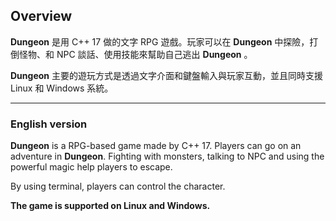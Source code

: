 ## Overview

**Dungeon** 是用 C++ 17 做的文字 RPG 遊戲。玩家可以在 **Dungeon** 中探險，打倒怪物、和 NPC 談話、使用技能來幫助自己逃出 **Dungeon** 。

**Dungeon** 主要的遊玩方式是透過文字介面和鍵盤輸入與玩家互動，並且同時支援 Linux 和 Windows 系統。

---
### English version

**Dungeon** is a RPG-based game made by C++ 17. Players can go on an adventure in **Dungeon**. Fighting with monsters, talking to NPC and using the powerful magic help players to escape.

By using terminal, players can control the character.

**The game is supported on Linux and Windows.**
